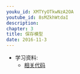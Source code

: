 ```yaml
---
youku_id: XMTYyOTkwNzA2OA
youtube_id: 8sMZkhWtdaI
description: 
chapter: 3
title: 保存模型
date: 2016-11-3
---
```

* 学习资料:
  * [相关代码]()
  
